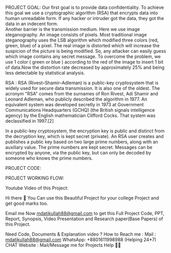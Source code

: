 PROJECT GOAL: Our first goal is to provide data confidentiality. To achieve this goal we use a cryptographic algorithm (RSA) that encrypts data into human unreadable form. If any hacker or intruder got the data,  they got the data in an indecent form.  
Another barrier is the transmission medium. Here we use image steganography. An image consists of pixels.  Most traditional image steganography uses the LSB algorithm which modified three colors (red, green, blue) of a pixel. The real image is distorted which will increase the suspicion of the picture is being modified. So, any attacker can easily guess which image contains any secret message. To overcome the problem, we use 1 color ( green or blue ) according to the red of the image to insert 1 bit of data.Now the distortion rate decreased by approximately 25% and being less detectable by statistical analysis. 

RSA : RSA (Rivest–Shamir–Adleman) is a public-key cryptosystem that is widely used for secure data transmission. It is also one of the oldest. The acronym "RSA" comes from the surnames of Ron Rivest, Adi Shamir and Leonard Adleman, who publicly described the algorithm in 1977. An equivalent system was developed secretly in 1973 at Government Communications Headquarters (GCHQ) (the British signals intelligence agency) by the English mathematician Clifford Cocks. That system was declassified in 1997.[2]

In a public-key cryptosystem, the encryption key is public and distinct from the decryption key, which is kept secret (private). An RSA user creates and publishes a public key based on two large prime numbers, along with an auxiliary value. The prime numbers are kept secret. Messages can be encrypted by anyone, via the public key, but can only be decoded by someone who knows the prime numbers.


PROJECT CODE:

PROJECT WORKING FLOW:

Youtube Video of this Project: 

Hi there 👋
You Can use this Beautiful Project for your college Project and get good marks too.

Email me Now mdatikullah88@gmail.com  to get this Full Project Code, PPT, Report, Synopsis, Video Presentation and Research paper(Base Papers) of this Project.

Need Code, Documents & Explanation video ?
How to Reach me :
Mail : mdatikullah88@gmail.com
WhatsApp: +8801611998988 (Helping 24*7) CHAT
Website : 
Mail/Message me for Projects Help 🙏🏻
